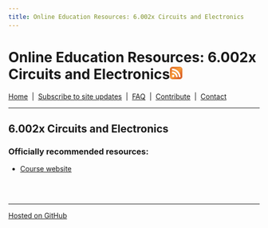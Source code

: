 ```yaml
---
title: Online Education Resources: 6.002x Circuits and Electronics
---
```


# Online Education Resources: 6\.002x Circuits and Electronics<a href=""><img src="https://github.com/amberj/online-edu-resources/raw/gh-pages/feed-icon.png" alt="RSS Feed" /></a>
[Home](http://amberj.github.com/online-edu-resources/ "Online Educational Resources: Home") &nbsp;|&nbsp; [Subscribe to site updates](http://amberj.github.com/online-edu-resources/subscribe.html "Online Educational Resources: Subscribe to site updates") &nbsp;|&nbsp; [FAQ](http://amberj.github.com/online-edu-resources/faq.html "Online Educational Resources: FAQ") &nbsp;|&nbsp; [Contribute](http://amberj.github.com/online-edu-resources/contribute.html "Online Educational Reqources: Contribute") &nbsp;|&nbsp; [Contact](http://amberj.github.com/online-edu-resources/contact.html "Online Educational Resources: Contact")<br />

<hr />

## 6\.002x Circuits and Electronics
### Officially recommended resources:
* [Course website](https://6002x.mitx.mit.edu/)

<br /><br />
<hr />

[Hosted on GitHub](https://github.com/amberj/online-edu-resources "online-edu-resources on GitHub")
